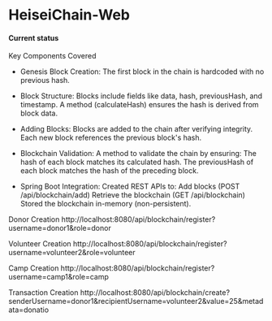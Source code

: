 # HeiseiChain-Web

#### Current status
Key Components Covered
- Genesis Block Creation:
The first block in the chain is hardcoded with no previous hash.

- Block Structure:
Blocks include fields like data, hash, previousHash, and timestamp.
A method (calculateHash) ensures the hash is derived from block data.

- Adding Blocks:
Blocks are added to the chain after verifying integrity.
Each new block references the previous block's hash.

- Blockchain Validation:
A method to validate the chain by ensuring:
The hash of each block matches its calculated hash.
The previousHash of each block matches the hash of the preceding block.

- Spring Boot Integration:
Created REST APIs to:
Add blocks (POST /api/blockchain/add)
Retrieve the blockchain (GET /api/blockchain)
Stored the blockchain in-memory (non-persistent).


Donor Creation
http://localhost:8080/api/blockchain/register?username=donor1&role=donor

Volunteer Creation
http://localhost:8080/api/blockchain/register?username=volunteer2&role=volunteer

Camp Creation
http://localhost:8080/api/blockchain/register?username=camp1&role=camp

Transaction Creation
http://localhost:8080/api/blockchain/create?senderUsername=donor1&recipientUsername=volunteer2&value=25&metadata=donatio

